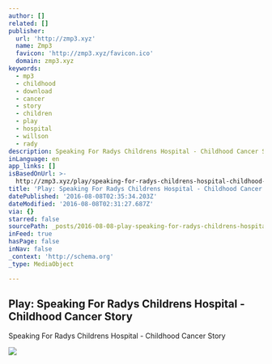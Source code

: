 ```yaml
---
author: []
related: []
publisher:
  url: 'http://zmp3.xyz'
  name: Zmp3
  favicon: 'http://zmp3.xyz/favicon.ico'
  domain: zmp3.xyz
keywords:
  - mp3
  - childhood
  - download
  - cancer
  - story
  - children
  - play
  - hospital
  - willson
  - rady
description: Speaking For Radys Childrens Hospital - Childhood Cancer Story
inLanguage: en
app_links: []
isBasedOnUrl: >-
  http://zmp3.xyz/play/speaking-for-radys-childrens-hospital-childhood-cancer-story/SBWti3yV3VA.html
title: 'Play: Speaking For Radys Childrens Hospital - Childhood Cancer Story'
datePublished: '2016-08-08T02:35:34.203Z'
dateModified: '2016-08-08T02:31:27.687Z'
via: {}
starred: false
sourcePath: _posts/2016-08-08-play-speaking-for-radys-childrens-hospital-childhood-canc.md
inFeed: true
hasPage: false
inNav: false
_context: 'http://schema.org'
_type: MediaObject

---
```

<article style=""><h1>Play: Speaking For Radys Childrens Hospital - Childhood Cancer Story</h1><p>Speaking For Radys Childrens Hospital - Childhood Cancer Story</p><img src="http://i3.ytimg.com/vi/SBWti3yV3VA/hqdefault.jpg" /></article>